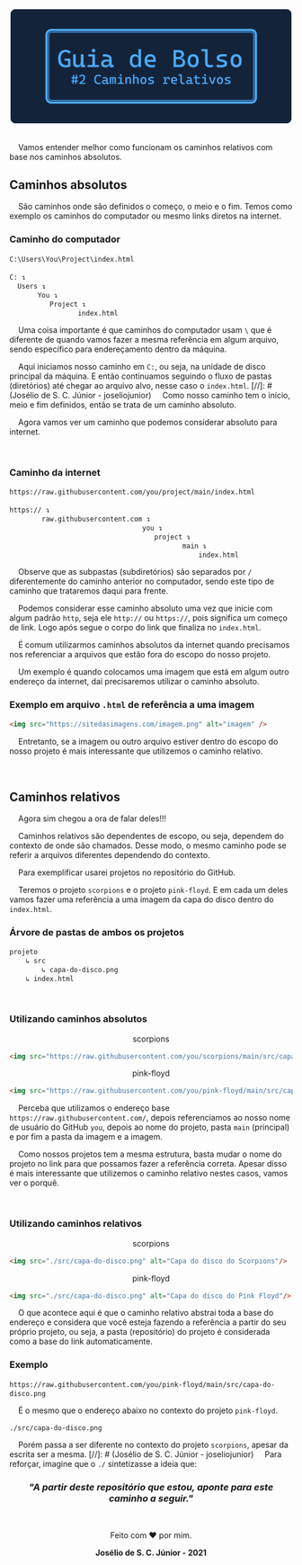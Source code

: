 <div align="center">
    <img src="banner.png" width="500px" />
</div><br>

&nbsp;&nbsp;&nbsp;&nbsp;Vamos entender melhor como funcionam os caminhos relativos com base nos caminhos absolutos.

## Caminhos absolutos
&nbsp;&nbsp;&nbsp;&nbsp;São caminhos onde são definidos o começo, o meio e o fim. Temos como exemplo os caminhos do computador ou mesmo links diretos na internet.

### Caminho do computador
~~~
C:\Users\You\Project\index.html

C: ↴
  Users ↴
       You ↴
          Project ↴
                 index.html
~~~

&nbsp;&nbsp;&nbsp;&nbsp;Uma coisa importante é que caminhos do computador usam ` \ ` que é diferente de quando vamos fazer a mesma referência em algum arquivo, sendo específico para endereçamento dentro da máquina.

&nbsp;&nbsp;&nbsp;&nbsp;Aqui iniciamos nosso caminho em `C:`, ou seja, na unidade de disco principal da máquina. E então continuamos seguindo o fluxo de pastas (diretórios) até chegar ao arquivo alvo, nesse caso o `index.html`.
[//]: # (Josélio de S. C. Júnior - joseliojunior)
&nbsp;&nbsp;&nbsp;&nbsp;Como nosso caminho tem o início, meio e fim definidos, então se trata de um caminho absoluto.

&nbsp;&nbsp;&nbsp;&nbsp;Agora vamos ver um caminho que podemos considerar absoluto para internet.

<br>

### Caminho da internet
~~~
https://raw.githubusercontent.com/you/project/main/index.html

https:// ↴
        raw.githubusercontent.com ↴
                                 you ↴
                                    project ↴
                                           main ↴
                                               index.html
~~~
&nbsp;&nbsp;&nbsp;&nbsp;Observe que as subpastas (subdiretórios) são separados por ` / ` diferentemente do caminho anterior no computador, sendo este tipo de caminho que trataremos daqui para frente.

&nbsp;&nbsp;&nbsp;&nbsp;Podemos considerar esse caminho absoluto uma vez que inicie com algum padrão `http`, seja ele `http://` ou `https://`, pois significa um começo de link. Logo após segue o corpo do link que finaliza no `index.html`.

&nbsp;&nbsp;&nbsp;&nbsp;É comum utilizarmos caminhos absolutos da internet quando precisamos nos referenciar a arquivos que estão fora do escopo do nosso projeto.

&nbsp;&nbsp;&nbsp;&nbsp;Um exemplo é quando colocamos uma imagem que está em algum outro endereço da internet, daí precisaremos utilizar o caminho absoluto.

### Exemplo em arquivo `.html` de referência a uma imagem
~~~html
<img src="https://sitedasimagens.com/imagem.png" alt="imagem" />
~~~

&nbsp;&nbsp;&nbsp;&nbsp;Entretanto, se a imagem ou outro arquivo estiver dentro do escopo do nosso projeto é mais interessante que utilizemos o caminho relativo.

<br>

## Caminhos relativos
&nbsp;&nbsp;&nbsp;&nbsp;Agora sim chegou a ora de falar deles!!!

&nbsp;&nbsp;&nbsp;&nbsp;Caminhos relativos são dependentes de escopo, ou seja, dependem do contexto de onde são chamados. Desse modo, o mesmo caminho pode se referir a arquivos diferentes dependendo do contexto.

&nbsp;&nbsp;&nbsp;&nbsp;Para exemplificar usarei projetos no repositório do GitHub.

&nbsp;&nbsp;&nbsp;&nbsp;Teremos o projeto `scorpions` e o projeto `pink-floyd`. E em cada um deles vamos fazer uma referência a uma imagem da capa do disco dentro do `index.html`.

### Árvore de pastas de ambos os projetos
~~~
projeto
    ↳ src
        ↳ capa-do-disco.png
    ↳ index.html
~~~
<br>

### Utilizando caminhos absolutos

<span align="center">

scorpions

</span>

~~~html
<img src="https://raw.githubusercontent.com/you/scorpions/main/src/capa-do-disco.png" alt="Capa do disco do Scorpions"/>
~~~

<span align="center">

pink-floyd

</span>

~~~html
<img src="https://raw.githubusercontent.com/you/pink-floyd/main/src/capa-do-disco.png" alt="Capa do disco do Pink Floyd"/>
~~~


&nbsp;&nbsp;&nbsp;&nbsp;Perceba que utilizamos o endereço base `https://raw.githubusercontent.com/`, depois referenciamos ao nosso nome de usuário do GitHub `you`, depois ao nome do projeto, pasta `main` (principal) e por fim a pasta da imagem e a imagem.

&nbsp;&nbsp;&nbsp;&nbsp;Como nossos projetos tem a mesma estrutura, basta mudar o nome do projeto no link para que possamos fazer a referência correta. Apesar disso é mais interessante que utilizemos o caminho relativo nestes casos, vamos ver o porquê.

<br>

### Utilizando caminhos relativos

<span align="center">

scorpions

</span>

~~~html
<img src="./src/capa-do-disco.png" alt="Capa do disco do Scorpions"/>
~~~

<span align="center">

pink-floyd

</span>

~~~html
<img src="./src/capa-do-disco.png" alt="Capa do disco do Pink Floyd"/>
~~~

&nbsp;&nbsp;&nbsp;&nbsp;O que acontece aqui é que o caminho relativo abstrai toda a base do endereço e considera que você esteja fazendo a referência a partir do seu próprio projeto, ou seja, a pasta (repositório) do projeto é considerada como a base do link automaticamente.

### Exemplo
~~~
https://raw.githubusercontent.com/you/pink-floyd/main/src/capa-do-disco.png
~~~

&nbsp;&nbsp;&nbsp;&nbsp;É o mesmo que o endereço abaixo no contexto do projeto `pink-floyd`.

~~~
./src/capa-do-disco.png
~~~

&nbsp;&nbsp;&nbsp;&nbsp;Porém passa a ser diferente no contexto do projeto `scorpions`, apesar da escrita ser a mesma.
[//]: # (Josélio de S. C. Júnior - joseliojunior)
&nbsp;&nbsp;&nbsp;&nbsp;Para reforçar, imagine que o `./` sintetizasse a ideia que: 

<div align="center">

### *"A partir deste repositório que estou, aponte para este caminho a seguir."*

</div>

<br>

<div align="center">
    
Feito com ❤️ por mim.

**Josélio de S. C. Júnior - 2021**

</div>
